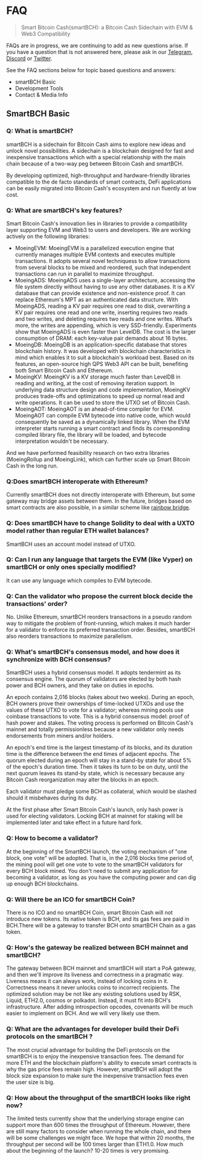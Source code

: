 # FAQ

> Smart Bitcoin Cash\(smartBCH\): a Bitcoin Cash Sidechain with EVM & Web3 Compatibility

FAQs are in progress, we are continuing to add as new questions arise. If you have a question that is not answered here, please ask in our [Telegram](https://t.me/smartbch_community), [Discord](https://discord.gg/7f6EzYJd) or [Twitter](https://twitter.com/SmartBCH).

See the FAQ sections below for topic based questions and answers:

- smartBCH Basic
- Development Tools 
- Contact & Media Info

## SmartBCH Basic

### Q: What is smartBCH?

smartBCH is a sidechain for Bitcoin Cash aims to explore new ideas and unlock novel possibilities. A sidechain is a blockchain designed for fast and inexpensive transactions which with a special relationship with the main chain because of a two-way peg between Bitcoin Cash and smartBCH.

By developing optimized, high-throughput and hardware-friendly libraries compatible to the de facto standards of smart contracts, DeFi applications can be easily migrated into Bitcoin Cash's ecosystem and run fluently at low cost.

### Q: What are smartBCH's key features?

Smart Bitcoin Cash's innovation lies in libraries to provide a compatibility layer supporting EVM and Web3 to users and developers. We are working actively on the following libraries:

* MoeingEVM: MoeingEVM is a parallelized execution engine that currently manages multiple EVM contexts and executes multiple transactions. It adopts several novel techniquess to allow transactions from several blocks to be mixed and reordered, such that independent transactions can run in parallel to maximize throughput.
* MoeingADS: MoeingADS uses a single-layer architecture, accessing the file system directly without having to use any other databases. It is a KV database that can provide existence and non-existence proof. It can replace Ethereum's MPT as an authenticated data structure. With MoeingADS, reading a KV pair requires one read to disk, overwriting a KV pair requires one read and one write, inserting requires two reads and two writes, and deleting requires two reads and one writes. What’s more, the writes are appending, which is very SSD-friendly. Experiments show that MoeingADS is even faster than LevelDB. The cost is the larger consumption of DRAM: each key-value pair demands about 16 bytes.
* MoeingDB: MoeingDB is an application-specific database that stores blockchain history. It was developed with blockchain characteristics in mind which enables it to suit a blockchain's workload best. Based on its features, an open-source high QPS Web3 API can be built, benefiting both Smart Bitcoin Cash and Ethereum.
* MoeingKV: MoeingKV is a KV storage much faster than LevelDB in reading and writing, at the cost of removing iteration support. In underlying data structure design and code implementation, MoeingKV produces trade-offs and optimizations to speed up normal read and write operations. It can be used to store the UTXO set of Bitcoin Cash.
* MoeingAOT: MoeingAOT is an ahead-of-time compiler for EVM. MoeingAOT can compile EVM bytecode into native code, which would consequently be saved as a dynamically linked library. When the EVM interpreter starts running a smart contract and finds its corresponding compiled library file, the library will be loaded, and bytecode interpretation wouldn't be necessary.

And we have performed feasibility research on two extra libraries \(MoeingRollup and MoeingLink\), which can further scale up Smart Bitcoin Cash in the long run.

### Q:Does smartBCH interoperate with Ethereum?

Currently smartBCH does not directly interoperate with Ethereum, but some gateway may bridge assets between them. In the future, bridges based on smart contracts are also possible, in a similar scheme like [rainbow bridge](https://near.org/blog/eth-near-rainbow-bridge/). 

### Q: Does smartBCH have to change Solidity to deal with a UXTO model rather than regular ETH wallet balances?

SmartBCH uses an account model instead of UTXO.

### Q: Can I run any language that targets the EVM \(like Vyper\) on smartBCH or only ones specially modified?

It can use any language which compiles to EVM bytecode.

### Q: Can the validator who propose the current block decide the transactions' order?

No. Unlike Ethereum, smartBCH reorders transactions in a pseudo random way to mitigate the problem of front-running, which makes it much harder for a validator to enforce its preferred transaction order. Besides, smartBCH also reorders transactions to maximize parallelism.

### Q: What's smartBCH's consensus model, and how does it synchronize with BCH consensus?

SmartBCH uses a hybrid consensus model. It adopts tendermint as its consensus engine. The quorum of validators are elected by both hash power and BCH owners, and they take on duties in epochs.

An epoch contains 2,016 blocks \(takes about two weeks\). During an epoch, BCH owners prove their ownerships of time-locked UTXOs and use the values of these UTXO to vote for a validator; whereas mining pools use coinbase transactions to vote. This is a hybrid consensus model: proof of hash power and stakes. The voting process is performed on Bitcoin Cash's mainnet and totally permissionless because a new validator only needs endorsements from miners and/or holders.

An epoch's end time is the largest timestamp of its blocks, and its duration time is the difference between the end times of adjacent epochs. The quorum elected during an epoch will stay in a stand-by state for about 5% of the epoch's duration time. Then it takes its turn to be on duty, until the next quorum leaves its stand-by state, which is necessary because any Bitcoin Cash reorganization may alter the blocks in an epoch.

Each validator must pledge some BCH as collateral, which would be slashed should it misbehaves during its duty.

At the first phase after Smart Bitcoin Cash's launch, only hash power is used for electing validators. Locking BCH at mainnet for staking will be implemented later and take effect in a future hard fork.



### Q: How to become a validator?

At the beginning of the SmartBCH launch, the voting mechanism of "one block, one vote" will be adopted. That is, in the 2,016 blocks time period of, the mining pool will get one vote to vote to the smartBCH validators for every BCH block mined. You don't need to submit any application for becoming a validator, as long as you have the computing power and can dig up enough BCH blockchains.

### Q: Will there be an ICO for smartBCH Coin?

There is no ICO and no smartBCH Coin, smart Bitcoin Cash will not introduce new tokens. Its native token is BCH, and its gas fees are paid in BCH.There will be a gateway to transfer BCH onto smartBCH Chain as a gas token.

### Q: How's the gateway be realized between BCH mainnet and smartBCH?

The gateway between BCH mainnet and smartBCH will start a PoA gateway, and then we'll improve its liveness and correctness in a pragmatic way. Liveness means it can always work, instead of locking coins in it. Correctness means it never unlocks coins to incorrect recipients. The optimized solution may be not like any existing solutions used by RSK, Liquid, ETH2.0, cosmos or polkadot. Instead, it must fit into BCH's infrastructure. After adding introspection opcodes, covenants will be much easier to implement on BCH. And we will very likely use them.

### Q: What are the advantages for developer build their DeFi protocols on the smartBCH ?

The most crucial advantage for building the DeFi protocols on the smartBCH is to enjoy the inexpensive transaction fees. The demand for more ETH and the blockchain platform's ability to execute smart contracts is why the gas price fees remain high. However, smartBCH will adopt the block size expansion to make sure the inexpensive transaction fees even the user size is big.

### Q: How about the throughput of the smartBCH looks like right now?

The limited tests currently show that the underlying storage engine can support more than 600 times the throughput of Ethereum. However, there are still many factors to consider when running the whole chain, and there will be some challenges we might face. We hope that within 20 months, the throughput per second will be 100 times larger than ETH1.0. How much about the beginning of the launch? 10-20 times is very promising.

